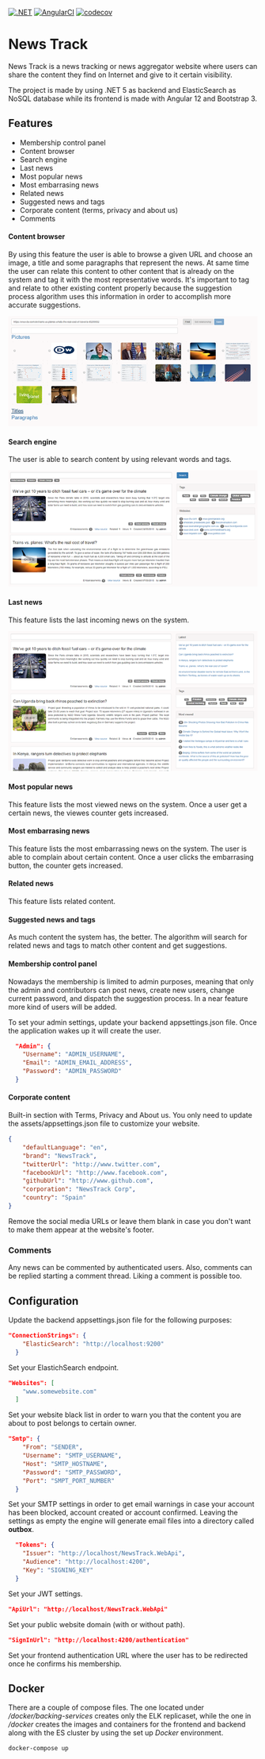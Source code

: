 [![.NET](https://github.com/gcastellov/news-track/actions/workflows/dotnet.yml/badge.svg)](https://github.com/gcastellov/news-track/actions/workflows/dotnet.yml)
[![AngularCI](https://github.com/gcastellov/news-track/actions/workflows/main.yml/badge.svg)](https://github.com/gcastellov/news-track/actions/workflows/main.yml)
[![codecov](https://codecov.io/gh/gcastellov/news-track/branch/master/graph/badge.svg?token=LE8R33PYZZ)](https://codecov.io/gh/gcastellov/news-track)

# News Track
News Track is a news tracking or news aggregator website where users can share the content they find on Internet and give to it certain visibility.


The project is made by using .NET 5 as backend and ElasticSearch as NoSQL database while its frontend is made with Angular 12 and Bootstrap 3.

## Features
- Membership control panel
- Content browser
- Search engine
- Last news
- Most popular news
- Most embarrasing news
- Related news
- Suggested news and tags
- Corporate content (terms, privacy and about us)
- Comments

#### Content browser
By using this feature the user is able to browse a given URL and choose an image, a title and some paragraphs that represent the news. At same time the user can relate this content to other content that is already on the system and tag it with the most representative words.
It's important to tag and relate to other existing content properly because the suggestion process algorithm uses this information in order to accomplish more accurate suggestions.

![Content browser](doc/browse.png)

#### Search engine
The user is able to search content by using relevant words and tags.

![Search engine](doc/search.png)

#### Last news
This feature lists the last incoming news on the system.

![News list](doc/list.png)

#### Most popular news
This feature lists the most viewed news on the system. Once a user get a certain news, the viewes counter gets increased.

#### Most embarrasing news
This feature lists the most embarrassing news on the system. The user is able to complain about certain content. Once a user clicks the embarrasing button, the counter gets increased.

#### Related news
This feature lists related content.

#### Suggested news and tags
As much content the system has, the better. The algorithm will search for related news and tags to match other content and get suggestions.

#### Membership control panel
Nowadays the membership is limited to admin purposes, meaning that only the admin and contributors can post news, create new users, change current password, and dispatch the suggestion process. In a near feature more kind of users will be added.

To set your admin settings, update your backend appsettings.json file. Once the application wakes up it will create the user.

```json
  "Admin": {
    "Username": "ADMIN_USERNAME",
    "Email": "ADMIN_EMAIL_ADDRESS",
    "Password": "ADMIN_PASSWORD"
  }
```

#### Corporate content
Built-in section with Terms, Privacy and About us. You only need to update the assets/appsettings.json file to customize your website.

```json
{
    "defaultLanguage": "en",
    "brand": "NewsTrack",
    "twitterUrl": "http://www.twitter.com",
    "facebookUrl": "http://www.facebook.com",
    "githubUrl": "http://www.github.com",
    "corporation": "NewsTrack Corp",
    "country": "Spain"
}
```

Remove the social media URLs or leave them blank in case you don't want to make them appear at the website's footer.

### Comments
Any news can be commented by authenticated users. Also, comments can be replied starting a comment thread. Liking a comment is possible too.


## Configuration
Update the backend appsettings.json file for the following purposes:

```json
"ConnectionStrings": {
    "ElasticSearch": "http://localhost:9200"
  }
```
Set your ElastichSearch endpoint.

```json
"Websites": [
    "www.somewebsite.com"
  ]
```
Set your website black list in order to warn you that the content you are about to post belongs to certain owner.

```json
"Smtp": {
    "From": "SENDER",
    "Username": "SMTP_USERNAME",
    "Host": "SMTP_HOSTNAME",
    "Password": "SMTP_PASSWORD",
    "Port": "SMPT_PORT_NUMBER"
  }
```
Set your SMTP settings in order to get email warnings in case your account has been blocked, account created or account confirmed. Leaving the settings as empty the engine will generate email files into a directory called **outbox**.

```json
  "Tokens": {
    "Issuer": "http://localhost/NewsTrack.WebApi",
    "Audience": "http://localhost:4200",
    "Key": "SIGNING_KEY"
  }
```
Set your JWT settings.

```json
"ApiUrl": "http://localhost/NewsTrack.WebApi"
```
Set your public website domain (with or without path).

```json
"SignInUrl": "http://localhost:4200/authentication"
```
Set your frontend authentication URL where the user has to be redirected once he confirms his membership.

## Docker

There are a couple of compose files. The one located under */docker/backing-services* creates only the ELK replicaset, while the one in */docker* creates the images and containers for the frontend and backend along with the ES cluster by using the set up *Docker* environment.

```
docker-compose up
```
